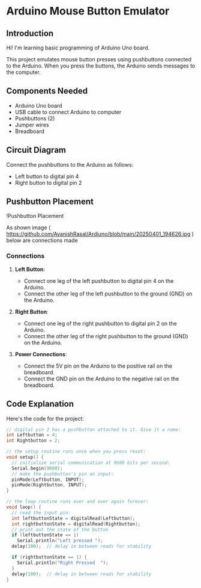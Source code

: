 # Arduino Mouse Button Emulator

## Introduction

Hi! I'm learning basic programming of Arduino Uno board. 

This project emulates mouse button presses using pushbuttons connected to the Arduino. When you press the buttons, the Arduino sends messages to the computer.

## Components Needed

- Arduino Uno board
- USB cable to connect Arduino to computer
- Pushbuttons (2)
- Jumper wires
- Breadboard

## Circuit Diagram

Connect the pushbuttons to the Arduino as follows:
- Left button to digital pin 4
- Right button to digital pin 2

## Pushbutton Placement

!Pushbutton Placement

As shown image ( https://github.com/AvanishRasal/Ardiuno/blob/main/20250401_194626.jpg ) below are connections made

### Connections

1. **Left Button**:
   - Connect one leg of the left pushbutton to digital pin 4 on the Arduino.
   - Connect the other leg of the left pushbutton to the ground (GND) on the Arduino.

2. **Right Button**:
   - Connect one leg of the right pushbutton to digital pin 2 on the Arduino.
   - Connect the other leg of the right pushbutton to the ground (GND) on the Arduino.

3. **Power Connections**:
   - Connect the 5V pin on the Arduino to the positive rail on the breadboard.
   - Connect the GND pin on the Arduino to the negative rail on the breadboard.

## Code Explanation 

Here's the code for the project:

```cpp
// digital pin 2 has a pushbutton attached to it. Give it a name:
int Leftbutton = 4;
int Rightbutton = 2;

// the setup routine runs once when you press reset:
void setup() {
  // initialize serial communication at 9600 bits per second:
  Serial.begin(9600);
  // make the pushbutton's pin an input:
  pinMode(Leftbutton, INPUT);
  pinMode(Rightbutton, INPUT);
}

// the loop routine runs over and over again forever:
void loop() {
  // read the input pin:
  int leftbuttonState = digitalRead(Leftbutton);
  int rightbuttonState = digitalRead(Rightbutton); 
  // print out the state of the button
  if (leftbuttonState == 1)
    Serial.println("Left pressed ");
  delay(100);  // delay in between reads for stability

  if (rightbuttonState == 1) {
    Serial.println("Right Pressed  ");
  }
  delay(100);  // delay in between reads for stability
}
